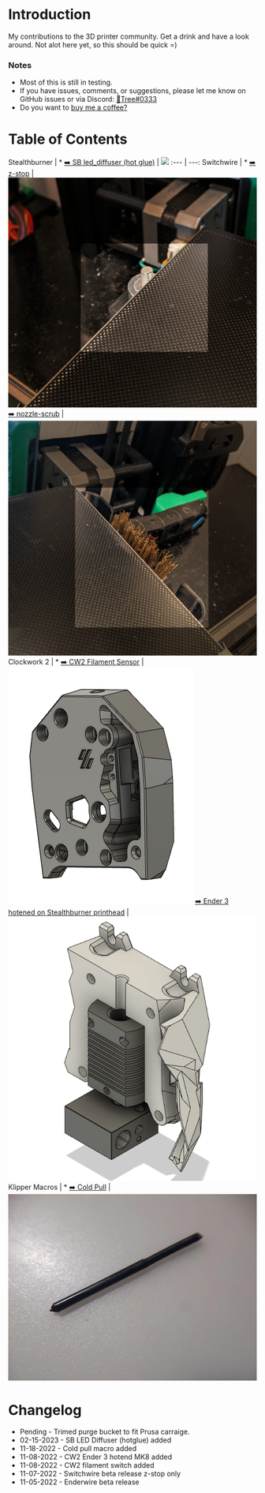 # Introduction
My contributions to the 3D printer community. Get a drink and have a look around. Not alot here yet, so this should be quick =)


### Notes
- Most of this is still in testing.
- If you have issues, comments, or suggestions, please let me know on GitHub issues or via Discord: [:page_facing_up:Tree#0333](https://discordapp.com/users/934247044569264239)
- Do you want to [buy me a coffee?](https://www.paypal.com/paypalme/DustinRange)

# Table of Contents
Stealthburner | *
[:arrow_right: SB led_diffuser (hot glue)](/led_diffuser/) | [![](/images/moulded-part.jpg)](/z-stop/)
:--- | ---:
Switchwire | *
[:arrow_right: z-stop](/z-stop/) | [![](/images/z-stop.jpg)](/z-stop/)
[:arrow_right: nozzle-scrub](/nozzle-scrub/) | [![](/images/nozzle-scrub.jpg)](/nozzle-scrub/)
Clockwork 2 | *
[:arrow_right: CW2 Filament Sensor](/CW2-FRS/) | [![](/CW2-FRS/images/CW2-FRS-whole.PNG)](/CW2-FRS/)
[:arrow_right: Ender 3 hotened on Stealthburner printhead](/CW2-SB-MK8/) | [![](/CW2-SB-MK8/images/sb-mk8-rear-cw2.PNG)](/CW2-SB-MK8/)
Klipper Macros | *
[:arrow_right: Cold Pull](/macros/cold_pull/) | [![](/macros/cold_pull/images/cold_pull.jpg)](/macros/cold_pull/)

# Changelog
- Pending - Trimed purge bucket to fit Prusa carraige.
- 02-15-2023 - SB LED Diffuser (hotglue) added
- 11-18-2022 - Cold pull macro added
- 11-08-2022 - CW2 Ender 3 hotend MK8 added
- 11-08-2022 - CW2 filament switch added
- 11-07-2022 - Switchwire beta release z-stop only
- 11-05-2022 - Enderwire beta release
